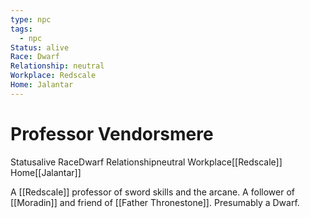 ```yaml
---
type: npc
tags:
  - npc
Status: alive
Race: Dwarf
Relationship: neutral
Workplace: Redscale
Home: Jalantar
---
```


# Professor Vendorsmere
<span class="dataview inline-field"><span class="inline-field-key">Status</span><span class="inline-field-value">alive</span></span>
<span class="dataview inline-field"><span class="inline-field-key">Race</span><span class="inline-field-value">Dwarf</span></span>
<span class="dataview inline-field"><span class="inline-field-key">Relationship</span><span class="inline-field-value">neutral</span></span>
<span class="dataview inline-field"><span class="inline-field-key">Workplace</span><span class="inline-field-value">[[Redscale]]</span></span>
<span class="dataview inline-field"><span class="inline-field-key">Home</span><span class="inline-field-value">[[Jalantar]]</span></span>

A [[Redscale]] professor of sword skills and the arcane. A follower of [[Moradin]] and friend of [[Father Thronestone]]. Presumably a Dwarf. 